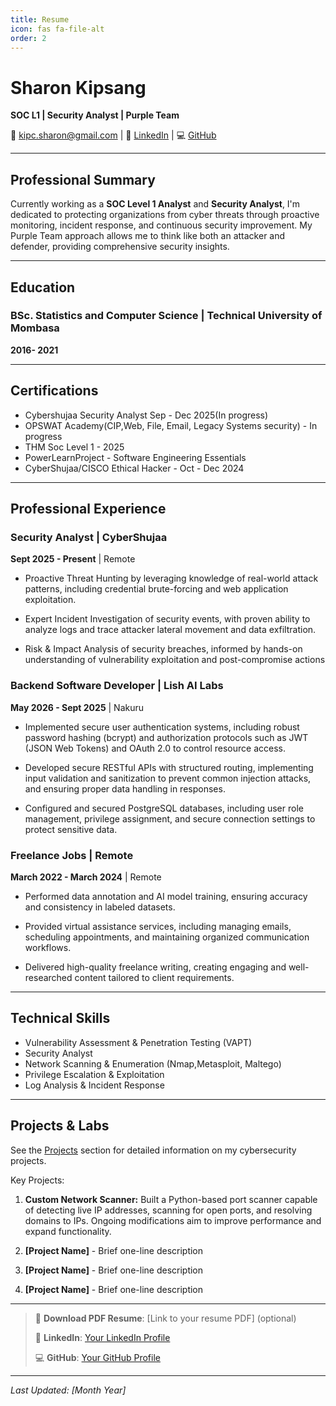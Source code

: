 ```yaml
---
title: Resume
icon: fas fa-file-alt
order: 2
---
```


# Sharon Kipsang
**SOC L1 | Security Analyst | Purple Team**

📧 kipc.sharon@gmail.com | 🔗 [LinkedIn](https://www.linkedin.com/in/sharon-kipsang) | 💻 [GitHub](https://github.com/kipc-sharon)

---

## Professional Summary

Currently working as a **SOC Level 1 Analyst** and **Security Analyst**, I'm dedicated to protecting organizations from cyber threats through proactive monitoring, incident response, and continuous security improvement. My Purple Team approach allows me to think like both an attacker and defender, providing comprehensive security insights.



---

## Education

### **BSc. Statistics and Computer Science** | Technical University of Mombasa
**2016- 2021**

---

## Certifications

* Cybershujaa Security Analyst Sep - Dec 2025(In progress)
* OPSWAT Academy(CIP,Web, File, Email, Legacy Systems security) - In progress
* THM Soc Level 1 - 2025
* PowerLearnProject - Software Engineering Essentials
* CyberShujaa/CISCO Ethical Hacker - Oct - Dec 2024

---
## Professional Experience


### **Security Analyst** | CyberShujaa
**Sept 2025 - Present** | Remote

- Proactive Threat Hunting by leveraging knowledge of real-world attack patterns, including credential brute-forcing and web application exploitation.

- Expert Incident Investigation of security events, with proven ability to analyze logs and trace attacker lateral movement and data exfiltration.

- Risk & Impact Analysis of security breaches, informed by hands-on understanding of vulnerability exploitation and post-compromise actions

### **Backend Software Developer** | Lish AI Labs
**May 2026 - Sept 2025** | Nakuru

- Implemented secure user authentication systems, including
robust password hashing (bcrypt) and authorization protocols
such as JWT (JSON Web Tokens) and OAuth 2.0 to control
resource access.

- Developed secure RESTful APIs with structured routing,
implementing input validation and sanitization to prevent
common injection attacks, and ensuring proper data handling
in responses.

- Configured and secured PostgreSQL databases, including user
role management, privilege assignment, and secure connection
settings to protect sensitive data.

### **Freelance Jobs** | Remote
**March 2022 - March 2024** | Remote

- Performed data annotation and AI model training, ensuring accuracy and consistency in labeled datasets.

- Provided virtual assistance services, including managing emails, scheduling appointments, and maintaining organized communication workflows.

- Delivered high-quality freelance writing, creating engaging and well-researched content tailored to client requirements.

<!-- Copy the above template for additional work experience entries -->

---

## Technical Skills

- Vulnerability Assessment & Penetration Testing (VAPT)
- Security Analyst
- Network Scanning & Enumeration (Nmap,Metasploit, Maltego)
- Privilege Escalation & Exploitation
- Log Analysis & Incident Response

---

## Projects & Labs


See the [Projects](/projects) section for detailed information on my cybersecurity projects.

Key Projects:
1. **Custom Network Scanner:** 
    Built a Python-based
port scanner capable of detecting live IP
addresses, scanning for open ports, and
resolving domains to IPs. Ongoing
modifications aim to improve performance and
expand functionality.

1. **[Project Name]** - Brief one-line description
2. **[Project Name]** - Brief one-line description
3. **[Project Name]** - Brief one-line description

---

> 📄 **Download PDF Resume**: [Link to your resume PDF] (optional)
>
> 💼 **LinkedIn**: [Your LinkedIn Profile](https://www.linkedin.com/in/sharon-kipsang)
>
> 💻 **GitHub**: [Your GitHub Profile](https://github.com/kipc-sharon)

---

*Last Updated: [Month Year]*
